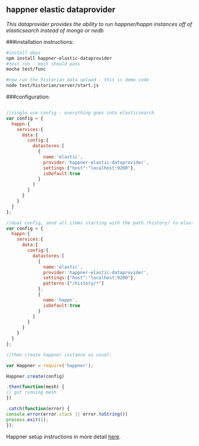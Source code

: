 happner elastic dataprovider
----------------------------
*This dataprovider provides the ability to run happner/happn instances off of elasticsearch instead of mongo or nedb*


###installation instructions:

```bash
#install deps
npm install happner-elastic-dataprovider
#test run - most should pass
mocha test/func

#now run the historian data upload - this is demo code
node test/historian/server/start.js
```

###configuration:

```javascript

//single use config - everything goes into elasticsearch
var config = {
  happn:{
    services:{
      data:{
        config:{
          datastores:[
            {
              name:'elastic',
              provider:'happner-elastic-dataprovider',
              settings:{"host":"localhost:9200"},
              isDefault:true
            }
          ]
        }
      }
    }
  }
};

//dual config, send all items starting with the path /history/ to elastic search, all others go to the default nedb instance
var config = {
  happn:{
    services:{
      data:{
        config:{
          datastores:[
            {
              name:'elastic',
              provider:'happner-elastic-dataprovider',
              settings:{"host":"localhost:9200"},
              patterns:["/history/*"]
            },
            {
              name:'happn',
              isDefault:true
            }
          ]
        }
      }
    }
  }
};

//then create happner instance as usual:

var Happner = require('happner');

Happner.create(config)

.then(function(mesh) {
// got running mesh
})

.catch(function(error) {
console.error(error.stack || error.toString())
process.exit(1);
});

```

Happner setup instructions in more detail [here](https://github.com/happner/happner/blob/master/docs/walkthrough/the-basics.md).